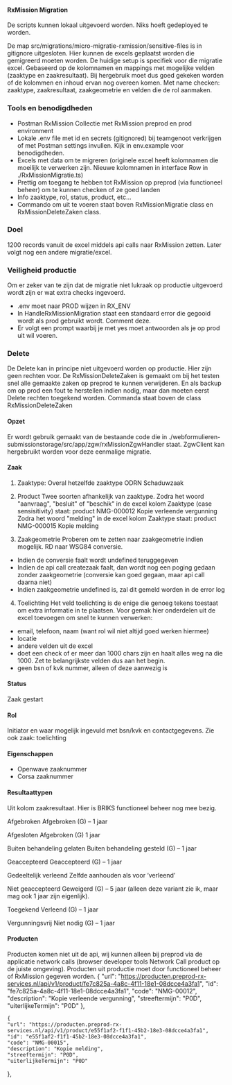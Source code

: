 #### RxMission Migration
De scripts kunnen lokaal uitgevoerd worden. Niks hoeft gedeployed te worden.

De map src/migrations/micro-migratie-rxmission/sensitive-files is in gitignore uitgesloten. 
Hier kunnen de excels geplaatst worden die gemigreerd moeten worden.
De huidige setup is specifiek voor die migratie excel. Gebaseerd op de kolomnamen en mappings met mogelijke velden (zaaktype en zaakresultaat).
Bij hergebruik moet dus goed gekeken worden of de kolommen en inhoud ervan nog overeen komen.
Met name checken: zaaktype, zaakresultaat, zaakgeometrie en velden die de rol aanmaken.

### Tools en benodigdheden
- Postman RxMission Collectie met RxMission preprod en prod environment
- Lokale .env file met id en secrets (gitignored) bij teamgenoot verkrijgen of met Postman settings invullen. Kijk in env.example voor benodigdheden.
- Excels met data om te migreren (originele excel heeft kolomnamen die moeilijk te verwerken zijn. Nieuwe kolomnamen in interface Row in ./RxMissionMigratie.ts)
- Prettig om toegang te hebben tot RxMission op preprod (via functioneel beheer) om te kunnen checken of ze goed landen
- Info zaaktype, rol, status, product, etc...
- Commando om uit te voeren staat boven RxMissionMigratie class en RxMissionDeleteZaken class.

### Doel
1200 records vanuit de excel middels api calls naar RxMission zetten. Later volgt nog een andere migratie/excel.

### Veiligheid productie
Om er zeker van te zijn dat de migratie niet lukraak op productie uitgevoerd wordt zijn er wat extra checks ingevoerd.
- .env moet naar PROD wijzen in RX_ENV
- In HandleRxMissionMigration staat een standaard error die gegooid wordt als prod gebruikt wordt. Comment deze.
- Er volgt een prompt waarbij je met yes moet antwoorden als je op prod uit wil voeren.

### Delete
De Delete kan in principe niet uitgevoerd worden op productie. Hier zijn geen rechten voor.
De RxMissionDeleteZaken is gemaakt om bij het testen snel alle gemaakte zaken op preprod te kunnen verwijderen. 
En als backup om op prod een fout te herstellen indien nodig, maar dan moeten eerst Delete rechten toegekend worden.
Commanda staat boven de class RxMissionDeleteZaken

#### Opzet
Er wordt gebruik gemaakt van de bestaande code die in ./webformulieren-submissionstorage/src/app/zgw/rxMissionZgwHandler staat.
ZgwClient kan hergebruikt worden voor deze eenmalige migratie.


#### Zaak
1. Zaaktype: Overal hetzelfde zaaktype ODRN Schaduwzaak

2. Product
Twee soorten afhankelijk van zaaktype. 
Zodra het woord "aanvraag", "besluit" of "beschik" in de excel kolom Zaaktype (case sensisitivity) staat: product NMG-000012 Kopie verleende vergunning
Zodra het woord "melding" in de excel kolom Zaaktype staat: product NMG-000015 Kopie melding

3. Zaakgeometrie
Proberen om te zetten naar zaakgeometrie indien mogelijk. RD naar WSG84 conversie.
- Indien de conversie faalt wordt undefined teruggegeven
- Indien de api call createzaak faalt, dan wordt nog een poging gedaan zonder zaakgeometrie (conversie kan goed gegaan, maar api call daarna niet)
- Indien zaakgeometrie undefined is, zal dit gemeld worden in de error log

4. Toelichting
Het veld toelichting is de enige die genoeg tekens toestaat om extra informatie in te plaatsen.
Voor gemak hier onderdelen uit de excel toevoegen om snel te kunnen verwerken: 
- email, telefoon, naam (want rol wil niet altijd goed werken hiermee)
- locatie
- andere velden uit de excel
- doet een check of er meer dan 1000 chars zijn en haalt alles weg na die 1000. Zet te belangrijkste velden dus aan het begin.
- geen bsn of kvk nummer, alleen of deze aanwezig is

#### Status
Zaak gestart

#### Rol
Initiator en waar mogelijk ingevuld met bsn/kvk en contactgegevens.
Zie ook zaak: toelichting

#### Eigenschappen

- Openwave zaaknummer
- Corsa zaaknummer

#### Resultaattypen
Uit kolom zaakresultaat. Hier is BRIKS functioneel beheer nog mee bezig.

Afgebroken
Afgebroken (G) – 1 jaar

Afgesloten
Afgebroken (G) 1 jaar

Buiten behandeling gelaten
Buiten behandeling gesteld (G) – 1 jaar

Geaccepteerd
Geaccepteerd (G) – 1 jaar

Gedeeltelijk verleend
Zelfde aanhouden als voor ‘verleend’

Niet geaccepteerd
Geweigerd (G) – 5 jaar (alleen deze variant zie ik, maar mag ook 1 jaar zijn eigenlijk).

Toegekend
Verleend (G) – 1 jaar

Vergunningsvrij
Niet nodig (G) – 1 jaar



#### Producten
Producten komen niet uit de api, wij kunnen alleen bij preprod via de applicatie network calls (browser developer tools Network Call product op de juiste omgeving). Producten uit productie moet door functioneel beheer of RxMission gegeven worden.
  {
    "url": "https://producten.preprod-rx-services.nl/api/v1/product/fe7c825a-4a8c-4f11-18e1-08dcce4a3fa1",
    "id": "fe7c825a-4a8c-4f11-18e1-08dcce4a3fa1",
    "code": "NMG-00012",
    "description": "Kopie verleende vergunning",
    "streeftermijn": "P0D",
    "uiterlijkeTermijn": "P0D"
  },

    {
    "url": "https://producten.preprod-rx-services.nl/api/v1/product/e55f1af2-f1f1-45b2-18e3-08dcce4a3fa1",
    "id": "e55f1af2-f1f1-45b2-18e3-08dcce4a3fa1",
    "code": "NMG-00015",
    "description": "Kopie melding",
    "streeftermijn": "P0D",
    "uiterlijkeTermijn": "P0D"
  },